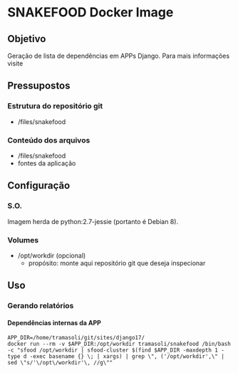 # SNAKEFOOD Docker Image

## Objetivo

Geração de lista de dependências em APPs Django. Para mais informações visite 

## Pressupostos

### Estrutura do repositório git

- /files/snakefood
  
### Conteúdo dos arquivos

- /files/snakefood
 - fontes da aplicação


## Configuração

### S.O.

Imagem herda de python:2.7-jessie (portanto é Debian 8).

### Volumes

- /opt/workdir (opcional)
  - propósito: monte aqui repositório git que deseja inspecionar

## Uso

### Gerando relatórios

#### Dependências internas da APP

```shell
APP_DIR=/home/tramasoli/git/sites/django17/
docker run --rm -v $APP_DIR:/opt/workdir tramasoli/snakefood /bin/bash -c "sfood /opt/workdir | sfood-cluster $(find $APP_DIR -maxdepth 1 -type d -exec basename {} \; | xargs) | grep \", ('/opt/workdir',\" | sed \"s/'\/opt\/workdir'\, //g\""
```
